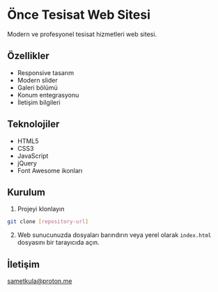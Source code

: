 # Önce Tesisat Web Sitesi

Modern ve profesyonel tesisat hizmetleri web sitesi.

## Özellikler

- Responsive tasarım
- Modern slider
- Galeri bölümü
- Konum entegrasyonu
- İletişim bilgileri

## Teknolojiler

- HTML5
- CSS3
- JavaScript
- jQuery
- Font Awesome ikonları

## Kurulum

1. Projeyi klonlayın
```bash
git clone [repository-url]
```

2. Web sunucunuzda dosyaları barındırın veya yerel olarak `index.html` dosyasını bir tarayıcıda açın.

## İletişim

sametkula@proton.me
